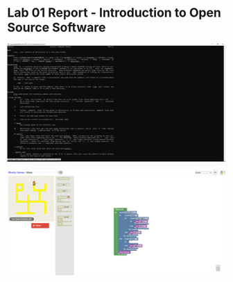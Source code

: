 # Lab 01 Report - Introduction to Open Source Software

![Image of man tree](https://github.com/seanpoh1/oss-repo-template/blob/master/labs/lab-01/mantree.png)

![Image of blockly](https://github.com/seanpoh1/oss-repo-template/blob/master/labs/lab-01/blockly.PNG)
